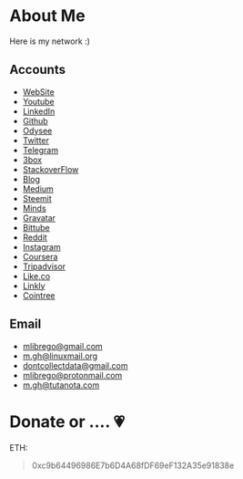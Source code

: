 # About Me

Here is my network :)

## Accounts

* [WebSite](http://mlibre.github.io)
* [Youtube](https://www.youtube.com/c/mlibrefree)
* [LinkedIn](https://www.linkedin.com/in/mlibre)
* [Github](https://github.com/mlibre)
* [Odysee](https://odysee.com/@mlibre:e)
* [Twitter](https://twitter.com/mlibreT)
* [Telegram](https://t.me/mlibre)
* [3box](https://www.3box.io/0xc9b64496986e7b6d4a68fdf69ef132a35e91838e)
* [StackoverFlow](https://stackoverflow.com/users/3928320/mlibre?tab=profile)
* [Blog](https://mlibrego.wordpress.com)
* [Medium](https://medium.com/@mlibre)
* [Steemit](https://steemit.com/@mlibregop)
* [Minds](https://www.minds.com/mlibre)
* [Gravatar](https://en.gravatar.com/mlibrego)
* [Bittube](https://bittube.tv/profile/mlibre)
* [Reddit](https://www.reddit.com/user/mlibrege)
* [Instagram](https://www.instagram.com/mlibrege)
* [Coursera](https://www.coursera.org/user/047d27bf0622aed97c516cbd49324729)
* [Tripadvisor](https://www.tripadvisor.com/Profile/mlibre)
* [Like.co](https://like.co/mlibrego)
* [Linkly](https://linkly.co/mlibre)
* [Cointree](https://cointr.ee/mlibre)

## Email
* mlibrego@gmail.com
* m.gh@linuxmail.org
* dontcollectdata@gmail.com
* mlibrego@protonmail.com
* m.gh@tutanota.com

Donate or .... :heartpulse:
=======
ETH:
> 0xc9b64496986E7b6D4A68fDF69eF132A35e91838e